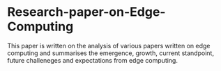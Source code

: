 # Research-paper-on-Edge-Computing
This paper is written on the analysis of various papers written on edge computing and summarises the emergence, growth, current standpoint, future challeneges and expectations from edge computing.
